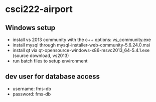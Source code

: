 # csci222-airport
## Windows setup
* install vs 2013 community with the c++ options: vs_community.exe
* install mysql through mysql-installer-web-community-5.6.24.0.msi
* install qt via qt-opensource-windows-x86-msvc2013_64-5.4.1.exe (source download, vs2013)
* run batch files to setup environment

## dev user for database access
* username: fms-db
* password: fms-db
